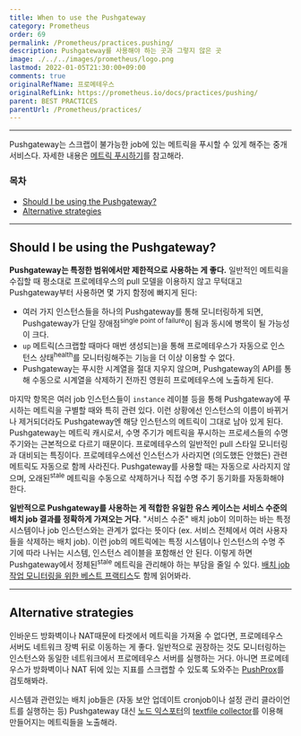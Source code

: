 ```yaml
---
title: When to use the Pushgateway
category: Prometheus
order: 69
permalink: /Prometheus/practices.pushing/
description: Pushgateway를 사용해야 하는 곳과 그렇지 않은 곳
image: ./../../images/prometheus/logo.png
lastmod: 2022-01-05T21:30:00+09:00
comments: true
originalRefName: 프로메테우스
originalRefLink: https://prometheus.io/docs/practices/pushing/
parent: BEST PRACTICES
parentUrl: /Prometheus/practices/
---
```


---

Pushgateway는 스크랩이 불가능한 job에 있는 메트릭을 푸시할 수 있게 해주는 중개 서비스다. 자세한 내용은 [메트릭 푸시하기](../pushing)를 참고해라.

### 목차

- [Should I be using the Pushgateway?](#should-i-be-using-the-pushgateway)
- [Alternative strategies](#alternative-strategies)

---

## Should I be using the Pushgateway?

**Pushgateway는 특정한 범위에서만 제한적으로 사용하는 게 좋다.** 일반적인 메트릭을 수집할 때 평소대로 프로메테우스의 pull 모델을 이용하지 않고 무턱대고 Pushgateway부터 사용하면 몇 가지 함정에 빠지게 된다:

- 여러 가지 인스턴스들을 하나의 Pushgateway를 통해 모니터링하게 되면, Pushgateway가 단일 장애점<sup>single point of failure</sup>이 됨과 동시에 병목이 될 가능성이 크다.
- `up` 메트릭(스크랩할 때마다 매번 생성되는)을 통해 프로메테우스가 자동으로 인스턴스 상태<sup>health</sup>를 모니터링해주는 기능을 더 이상 이용할 수 없다.
- Pushgateway는 푸시한 시계열을 절대 지우지 않으며, Pushgateway의 API를 통해 수동으로 시계열을 삭제하기 전까진 영원히 프로메테우스에 노출하게 된다.

마지막 항목은 여러 job 인스턴스들이 `instance` 레이블 등을 통해 Pushgateway에 푸시하는 메트릭을 구별할 때와 특히 관련 있다. 이런 상황에선 인스턴스의 이름이 바뀌거나 제거되더라도 Pushgateway엔 해당 인스턴스의 메트릭이 그대로 남아 있게 된다. Pushgateway는 메트릭 캐시로서, 수명 주기가 메트릭을 푸시하는 프로세스들의 수명 주기와는 근본적으로 다르기 때문이다. 프로메테우스의 일반적인 pull 스타일 모니터링과 대비되는 특징이다. 프로메테우스에선 인스턴스가 사라지면 (의도했든 안했든) 관련 메트릭도 자동으로 함께 사라진다. Pushgateway를 사용할 때는 자동으로 사라지지 않으며, 오래된<sup>stale</sup> 메트릭을 수동으로 삭제하거나 직접 수명 주기 동기화를 자동화해야 한다.

**일반적으로 Pushgateway를 사용하는 게 적합한 유일한 유스 케이스는 서비스 수준의 배치 job 결과를 정확하게 가져오는 거다**. "서비스 수준" 배치 job이 의미하는 바는 특정 시스템이나 job 인스턴스와는 관계가 없다는 뜻이다 (ex. 서비스 전체에서 여러 사용자들을 삭제하는 배치 job). 이런 job의 메트릭에는 특정 시스템이나 인스턴스의 수명 주기에 따라 나뉘는 시스템, 인스턴스 레이블을 포함해선 안 된다. 이렇게 하면 Pushgateway에서 정체된<sup>stale</sup> 메트릭을 관리해야 하는 부담을 줄일 수 있다. [배치 job 작업 모니터링을 위한 베스트 프랙티스](../practices.instrumentation/#batch-jobs)도 함께 읽어봐라.

---

## Alternative strategies

인바운드 방화벽이나 NAT때문에 타겟에서 메트릭을 가져올 수 없다면, 프로메테우스 서버도 네트워크 장벽 뒤로 이동하는 게 좋다. 일반적으로 권장하는 것도 모니터링하는 인스턴스와 동일한 네트워크에서 프로메테우스 서버를 실행하는 거다. 아니면 프로메테우스가 방화벽이나 NAT 뒤에 있는 지표를 스크랩할 수 있도록 도와주는 [PushProx](https://github.com/RobustPerception/PushProx)를 검토해봐라.

시스템과 관련있는 배치 job들은 (자동 보안 업데이트 cronjob이나 설정 관리 클라이언트를 실행하는 등) Pushgateway 대신 [노드 익스포터](https://github.com/prometheus/node_exporter)의 [textfile collector](https://github.com/prometheus/node_exporter#textfile-collector)를 이용해 만들어지는 메트릭들을 노출해라.

